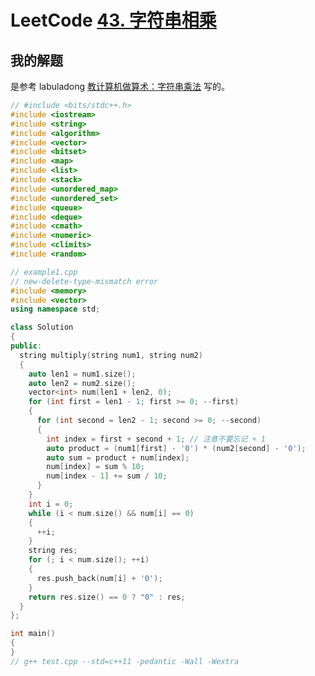 # **LeetCode** [43. 字符串相乘](https://leetcode.cn/problems/multiply-strings/)

 

## 我的解题

是参考 labuladong [教计算机做算术：字符串乘法](https://mp.weixin.qq.com/s?__biz=MzAxODQxMDM0Mw==&mid=2247484466&idx=1&sn=0281340cc1f41230e4512e905b9d27dd&scene=21#wechat_redirect) 写的。



```c++
// #include <bits/stdc++.h>
#include <iostream>
#include <string>
#include <algorithm>
#include <vector>
#include <bitset>
#include <map>
#include <list>
#include <stack>
#include <unordered_map>
#include <unordered_set>
#include <queue>
#include <deque>
#include <cmath>
#include <numeric>
#include <climits>
#include <random>

// example1.cpp
// new-delete-type-mismatch error
#include <memory>
#include <vector>
using namespace std;

class Solution
{
public:
  string multiply(string num1, string num2)
  {
    auto len1 = num1.size();
    auto len2 = num2.size();
    vector<int> num(len1 + len2, 0);
    for (int first = len1 - 1; first >= 0; --first)
    {
      for (int second = len2 - 1; second >= 0; --second)
      {
        int index = first + second + 1; // 注意不要忘记 + 1
        auto product = (num1[first] - '0') * (num2[second] - '0');
        auto sum = product + num[index];
        num[index] = sum % 10;
        num[index - 1] += sum / 10;
      }
    }
    int i = 0;
    while (i < num.size() && num[i] == 0)
    {
      ++i;
    }
    string res;
    for (; i < num.size(); ++i)
    {
      res.push_back(num[i] + '0');
    }
    return res.size() == 0 ? "0" : res;
  }
};

int main()
{
}
// g++ test.cpp --std=c++11 -pedantic -Wall -Wextra

```

